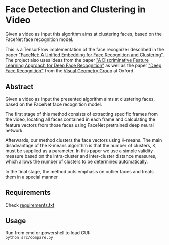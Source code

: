 # Face Detection and Clustering in Video

Given a video as input this algorithm aims at clustering faces, based on the FaceNet face
recognition model.


This is a TensorFlow implementation of the face recognizer described in the paper
["FaceNet: A Unified Embedding for Face Recognition and Clustering"](http://arxiv.org/abs/1503.03832). The project also uses ideas from the paper ["A Discriminative Feature Learning Approach for Deep Face Recognition"](http://ydwen.github.io/papers/WenECCV16.pdf) as well as the paper ["Deep Face Recognition"](http://www.robots.ox.ac.uk/~vgg/publications/2015/Parkhi15/parkhi15.pdf) from the [Visual Geometry Group](http://www.robots.ox.ac.uk/~vgg/) at Oxford.

## Abstract
Given a video as input the presented algorithm aims at clustering faces, based on the
FaceNet face recognition model.    
  
The first stage of this method consists of extracting specific frames from the video,
locating all faces contained in each frame and calculating the feature vectors from those
faces using FaceNet pretrained deep neural network.    
  
Afterwards, our method clusters the face vectors using K-means. The main disadvantage
of the K-means algorithm is that the number of clusters, K, must be supplied as a
parameter. In this paper we use a simple validity measure based on the intra-cluster and
inter-cluster distance measures, which allows the number of clusters to be determined
automatically.     
  
In the final stage, the method puts emphasis on outlier faces and treats them in a special
manner

## Requirements

Check [requirements.txt](https://github.com/harpap/video-face-clusters/blob/silhouette-manage-outliers/requirements.txt)

## Usage
Run from cmd or powershell to load GUI:  
`python src/compare.py`
